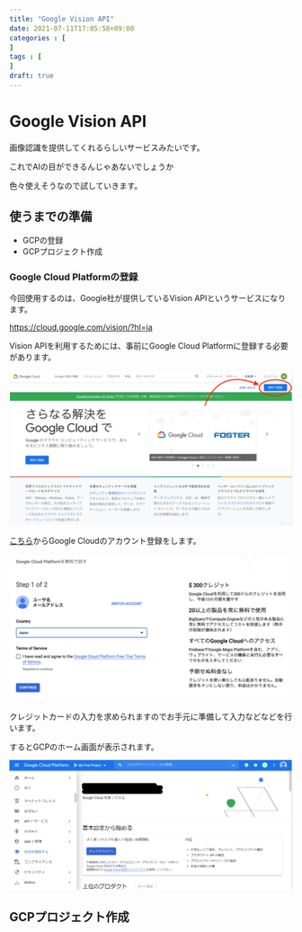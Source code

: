 ```yaml
---
title: "Google Vision API"
date: 2021-07-11T17:05:58+09:00
categories : [
]
tags : [
]
draft: true
---
```


# Google Vision API

画像認識を提供してくれるらしいサービスみたいです。

これでAIの目ができるんじゃあないでしょうか

色々使えそうなので試していきます。

## 使うまでの準備

- GCPの登録
- GCPプロジェクト作成

### Google Cloud Platformの登録

今回使用するのは、Google社が提供しているVision APIというサービスになります。

https://cloud.google.com/vision/?hl=ja

Vision APIを利用するためには、事前にGoogle Cloud Platformに登録する必要があります。

![image-20210711183431941](image-20210711183431941.png)

[こちら](https://cloud.google.com/)からGoogle Cloudのアカウント登録をします。

![image-20210711183500462](image-20210711183500462.png)

クレジットカードの入力を求められますのでお手元に準備して入力などなどを行います。

するとGCPのホーム画面が表示されます。

![image-20210711185243438](image-20210711185243438.png)



## GCPプロジェクト作成

